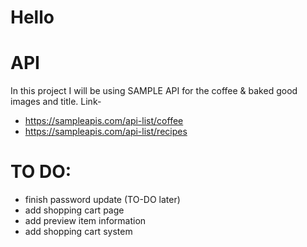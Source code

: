 # Hello

# API

In this project I will be using SAMPLE API for the coffee & baked good images and title.
Link-

- https://sampleapis.com/api-list/coffee
- https://sampleapis.com/api-list/recipes

# TO DO:

- finish password update (TO-DO later)
- add shopping cart page
- add preview item information
- add shopping cart system
